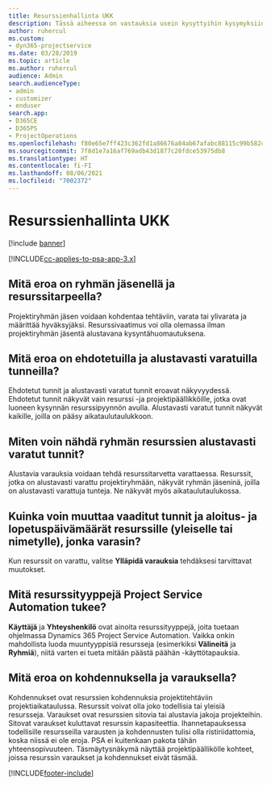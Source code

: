 ```yaml
---
title: Resurssienhallinta UKK
description: Tässä aiheessa on vastauksia usein kysyttyihin kysymyksiin resurssienhallinnasta.
author: ruhercul
ms.custom:
- dyn365-projectservice
ms.date: 03/28/2019
ms.topic: article
ms.author: ruhercul
audience: Admin
search.audienceType:
- admin
- customizer
- enduser
search.app:
- D365CE
- D365PS
- ProjectOperations
ms.openlocfilehash: f80e65e7ff423c362fd1a86676a84ab67afabc88115c99b582c5eefa6c725a46
ms.sourcegitcommit: 7f8d1e7a16af769adb43d1877c28fdce53975db8
ms.translationtype: HT
ms.contentlocale: fi-FI
ms.lasthandoff: 08/06/2021
ms.locfileid: "7002372"
---
```

# <a name="resource-management-faq"></a>Resurssienhallinta UKK

[!include [banner](../includes/psa-now-project-operations.md)]

[!INCLUDE[cc-applies-to-psa-app-3.x](../includes/cc-applies-to-psa-app-3x.md)]

## <a name="what-is-the-difference-between-a-team-member-and-a-resource-requirement"></a>Mitä eroa on ryhmän jäsenellä ja resurssitarpeella?

Projektiryhmän jäsen voidaan kohdentaa tehtäviin, varata tai ylivarata ja määrittää hyväksyjäksi. Resurssivaatimus voi olla olemassa ilman projektiryhmän jäsentä alustavana kysyntähuomautuksena. 

## <a name="what-is-the-difference-between-proposed-and-soft-booked-hours"></a>Mitä eroa on ehdotetuilla ja alustavasti varatuilla tunneilla?

Ehdotetut tunnit ja alustavasti varatut tunnit eroavat näkyvyydessä. Ehdotetut tunnit näkyvät vain resurssi -ja projektipäällikköille, jotka ovat luoneen kysynnän resurssipyynnön avulla. Alustavasti varatut tunnit näkyvät kaikille, joilla on pääsy aikataulutaulukkoon.

## <a name="how-can-i-see-the-soft-booked-hours-for-resources-on-a-team"></a>Miten voin nähdä ryhmän resurssien alustavasti varatut tunnit?

Alustavia varauksia voidaan tehdä resurssitarvetta varattaessa. Resurssit, jotka on alustavasti varattu projektiryhmään, näkyvät ryhmän jäseninä, joilla on alustavasti varattuja tunteja. Ne näkyvät myös aikataulutaulukossa.

## <a name="how-do-i-change-the-required-hours-and-the-start-and-end-dates-for-a-resource-generic-or-named-that-i-booked"></a>Kuinka voin muuttaa vaaditut tunnit ja aloitus- ja lopetuspäivämäärät resurssille (yleiselle tai nimetylle), jonka varasin?

Kun resurssit on varattu, valitse **Ylläpidä varauksia** tehdäksesi tarvittavat muutokset.

## <a name="what-resources-types-does-project-service-automation-support"></a>Mitä resurssityyppejä Project Service Automation tukee?

**Käyttäjä** ja **Yhteyshenkilö** ovat ainoita resurssityyppejä, joita tuetaan ohjelmassa Dynamics 365 Project Service Automation. Vaikka onkin mahdollista luoda muuntyyppisiä resursseja (esimerkiksi **Välineitä** ja **Ryhmiä**), niitä varten ei tueta mitään päästä päähän -käyttötapauksia.

## <a name="what-is-the-difference-between-an-assignment-and-a-booking"></a>Mitä eroa on kohdennuksella ja varauksella?

Kohdennukset ovat resurssien kohdennuksia projektitehtäviin projektiaikataulussa. Resurssit voivat olla joko todellisia tai yleisiä resursseja. Varaukset ovat resurssien sitovia tai alustavia jakoja projekteihin. Sitovat varaukset kuluttavat resurssin kapasiteettia. Ihannetapauksessa todellisille resursseilla varausten ja kohdennusten tulisi olla ristiriidattomia, koska niissä ei ole eroja. PSA ei kuitenkaan pakota tähän yhteensopivuuteen. Täsmäytysnäkymä näyttää projektipäällikölle kohteet, joissa resurssin varaukset ja kohdennukset eivät täsmää.


[!INCLUDE[footer-include](../includes/footer-banner.md)]